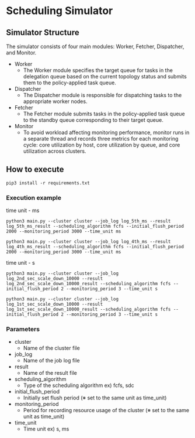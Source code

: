 # Scheduling Simulator

## Simulator Structure
The simulator consists of four main modules: Worker, Fetcher, Dispatcher, and Monitor.
* Worker 
  * The Worker module specifies the target queue for tasks in the delegation queue based on the current topology status and submits them to the policy-applied task queue.
* Dispatcher
  * The Dispatcher module is responsible for dispatching tasks to the appropriate worker nodes.
* Fetcher
  * The Fetcher module submits tasks in the policy-applied task queue to the standby queue corresponding to their target queue.
* Monitor 
  * To avoid workload affecting monitoring performance, monitor runs in a separate thread and records three metrics for each monitoring cycle: core utilization by host, core utilization by queue, and core utilization across clusters.

## How to execute

```commandline
pip3 install -r requirements.txt
```

### Execution example

time unit - ms

```commandline
python3 main.py --cluster cluster --job_log log_5th_ms --result log_5th_ms_result --scheduling_algorithm fcfs --initial_flush_period 2000 --monitoring_period 3000 --time_unit ms
```

```commandline
python3 main.py --cluster cluster --job_log log_4th_ms --result log_4th_ms_result --scheduling_algorithm fcfs --initial_flush_period 2000 --monitoring_period 3000 --time_unit ms
```

time unit - s

```commandline
python3 main.py --cluster cluster --job_log log_2nd_sec_scale_down_10000 --result log_2nd_sec_scale_down_10000_result --scheduling_algorithm fcfs --initial_flush_period 2 --monitoring_period 3 --time_unit s
```

```commandline
python3 main.py --cluster cluster --job_log log_1st_sec_scale_down_10000 --result log_1st_sec_scale_down_10000_result --scheduling_algorithm fcfs --initial_flush_period 2 --monitoring_period 3 --time_unit s
```

### Parameters
* cluster
  * Name of the cluster file
* job_log
  * Name of the job log file
* result
  * Name of the result file
* scheduling_algorithm
  * Type of the scheduling algorithm ex) fcfs, sdc
* initial_flush_period
  * Initially set flush period (※ set to the same unit as time_unit)
* monitoring_period 
  * Period for recording resource usage of the cluster (※ set to the same unit as time_unit)
* time_unit
  * Time unit ex) s, ms
